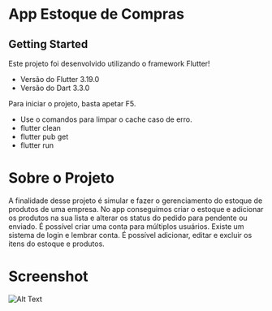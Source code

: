 # App Estoque de Compras

## Getting Started

Este projeto foi desenvolvido utilizando o framework Flutter!
- Versão do Flutter 3.19.0
- Versão do Dart 3.3.0

Para iniciar o projeto, basta apetar F5.
- Use o comandos para limpar o cache caso de erro.
- flutter clean
- flutter pub get
- flutter run

# Sobre o Projeto

A finalidade desse projeto é simular e fazer o gerenciamento do estoque de produtos de uma empresa.
No app conseguimos criar o estoque e adicionar os produtos na sua lista e alterar os status do pedido para pendente ou enviado.
É possível criar uma conta para múltiplos usuários.
Existe um sistema de login e lembrar conta.
É possível adicionar, editar e excluir os itens do estoque e produtos.

# Screenshot
![Alt Text]([https://firebasestorage.googleapis.com/v0/b/my-shop-60e72.appspot.com/o/Projeto%20App%20Estoque%20%202024.png?alt=media&token=370498e2-b058-43e4-a0a0-4152ccb57c1d)

